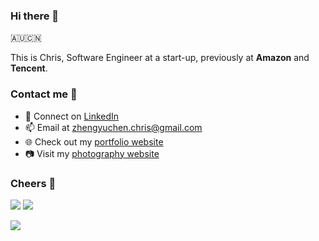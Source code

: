 ### Hi there 👋

🇦🇺🇨🇳

This is Chris, Software Engineer at a start-up, previously at **Amazon** and **Tencent**.

### Contact me 📧

- 💼 Connect on [LinkedIn](https://www.linkedin.com/in/chr1sc2y/)
- 📫 Email at zhengyuchen.chris@gmail.com  
- 🌐 Check out my [portfolio website](https://prov1dence.top)  
- 📷 Visit my [photography website](https://photography.prov1dence.top/)

### Cheers 🍻

![](https://img.shields.io/github/stars/chr1sc2y?affiliations=OWNER%2CCOLLABORATOR) ![](https://img.shields.io/github/followers/chr1sc2y)

![](https://github-readme-stats.vercel.app/api?username=chr1sc2y&theme=blueberry)
